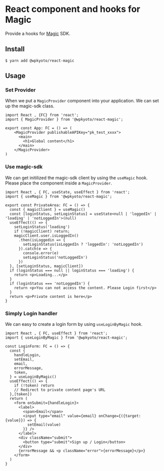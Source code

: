 # React component and hooks for Magic
Provide a hooks for [Magic](https://magic.link/) SDK.

## Install

```
$ yarn add @wpkyoto/react-magic
```

## Usage

### Set Provider
When we put a `MagicProvider` component into your application.
We can set up the magic-sdk class.

```tsx
import React , {FC} from 'react';
import { MagicProvider } from '@wpkyoto/react-magic';

export const App: FC = () => (
    <MagicProvider publishableAPIKey="pk_test_xxxx">
      <main>
        <h1>Global content</h1>
      </main>
    </MagicProvider>
)
```

### Use magic-sdk
We can get initilized the magic-sdk client by using the `useMagic` hook.
Please place the component inside a `MagicProvider`.

```tsx
import React , { FC, useState, useEffect } from 'react';
import { useMagic } from '@wpkyoto/react-magic';

export const PrivateArea: FC = () => {
  const { magicClient } = useMagic()
  const [loginStatus, setLoginStatus] = useState<null | 'loggedIn' | 'loading' | 'notLoggedIn'>(null)
  useEffect(() => {
    setLoginStatus('loading')
    if (!magicClient) return;
    magicClient.user.isLoggedIn()
      .then(isLoggedin => {
        setLoginStatus(isLoggedIn ? 'loggedIn': 'notLoggedIn')
      }).catch(e => {
        console.error(e)
        setLoginStatus('notLoggedIn')
      })
  }, [setLoginStatus, magicClient])
  if (loginStatus === null || loginStatus === 'loading') {
    return <p>Loading...</p>
  }
  if (loginStatus === 'notLoggedIn') {
    return <p>You can not access the content. Please Login first</p>
  }
  return <p>Private content is here</p>
}
```

### Simply Login handler
We can easy to create a login form by using `useLoginByMagic` hook.

```tsx
import React , { FC, useEffect } from 'react';
import { useLoginByMagic } from '@wpkyoto/react-magic';

const LoginForm: FC = () => {
  const {
    handleLogin,
    setEmail,
    email,
    errorMessage,
    token,
  } = useLoginByMagic()
  useEffect(() => {
    if (!token) return
    // Redirect to private content page's URL
  },[token])
  return (
    <form onSubmit={handleLogin}>
      <label>
        <span>Email</span>
        <input type="email" value={email} onChange={({target: {value}}) => {
          setEmail(value)
        }} />
      </label>
      <div className="submit">
        <button type="submit">Sign up / Login</button>
      </div>
      {errorMessage && <p className="error">{errorMessage}</p>}
    </form>
  )
}
```
